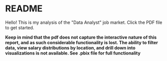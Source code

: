 # README

Hello! This is my analysis of the "Data Analyst" job market. Click the PDF file to get started.

**Keep in mind that the pdf does not capture the interactive nature of this report, and as such considerable functionality is lost. The ability to filter data, view salary distributions by location, and drill down into visualizations is not available. See .pbix file for full functionality**





